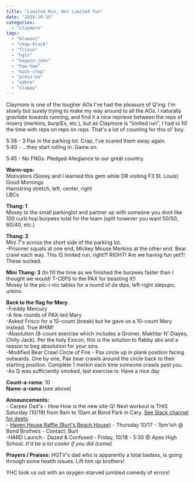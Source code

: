 ```yaml
---
title: "Limited Run, Not Limited Fun"
date: "2019-10-15"
categories: 
  - "claymore"
tags: 
  - "blowout"
  - "chop-block"
  - "frisco"
  - "hgtv"
  - "hoppin-john"
  - "how-how"
  - "kwik-stop"
  - "press-on"
  - "sabre"
  - "slappy"
---
```


Claymore is one of the tougher AOs I've had the pleasure of Q'ing. I'm slowly but surely trying to make my way around to all the AOs. I naturally gravitate towards running, and find it a nice reprieve between the reps of misery (merkins, burpIEs, etc.), but as Claymore is "limited run", I had to fill the time with reps on reps on reps. That's a lot of counting for this ol' boy.

5:38 - 3 Pax in the parking lot. Crap, I've scared them away again.  
5:40 - ...they start rolling in. Game on.

5:45 - No FNGs. Pledged Allegiance to our great country.

**Warm-ups:**  
Motivators (Sooey and I learned this gem while DR visiting F3 St. Louis)  
Good Mornings  
Hamstring stretch, left, center, right  
LBCs

**Thang: 1**  
Mosey to the small parkinglot and partner up with someone you dont like  
100 curb hop burpees total for the team (split however you want 50/50, 60/40, etc.)  
  
**Thang: 2**  
Mini 7's across the short side of the parking lot.  
\-Prisoner squats at one end, Mickey Mouse Merkins at the other end. Bear crawl each way. This IS limited run, right?! RIGHT! Are we having fun yet?! These sucked.

**Mini Thang: 3** (to fill the time as we finished the burpees faster than I thought we would! T-CEPS to the PAX for beasting it!)  
Mosey to the pic-i-nic tables for a round of da dips, left-right stepups, urkins.

**Back to the flag for Mary.**  
\-Freddy Mercury  
\-A few rounds of PAX-led Mary  
\-Asked Frisco for a 10-count (break) but he gave us a 10-count Mary instead. True #HIM!  
\-Absolution (8-count exercise which includes a Groiner, Makhtar N' Diayes, Chilly Jack). Per the holy Exicon, this is the solution to flabby abs and a reason to beg absolution for your sins.  
\-Modified Bear Crawl Circle of Fire - Pax circle up in plank position facing outwards. One by one, Pax bear crawls around the circle back to their starting position. Complete 1 merkin each time someone crawls past you.  
\-As Q was sufficiently smoked, last exercise is: Have a nice day

**Count-a-rama:** 10  
**Name-a-rama** (see above)

**Announcements:**  
\- Carpex Dad's - How How is the new site-Q! Next workout is THIS Saturday (10/19) from 9am to 10am at Bond Park in Cary. [See Slack channel for deets](https://f3carpex.slack.com/archives/CCXDY9WJF/p1571071774009000).  
\- [Haven House Raffle (Burt's Beach House)](https://f3carpex.com/2019/09/22/burts-beach-house-for-haven-house/) - Thursday 10/17 - 7pm'ish @ Bond Brothers - Contact: Burt  
\-HARD Launch - Dazed & Confused - Friday, 10/18 - 5:30 @ Apex High School. _It'd be a lot cooler if you did (come)_

**Prayers / Praises:** HGTV's dad who is apparently a total badass, is going through some health issues. Lift him up brothers!  
  
YHC took us out with an oxygen-starved jumbled comedy of errors!
